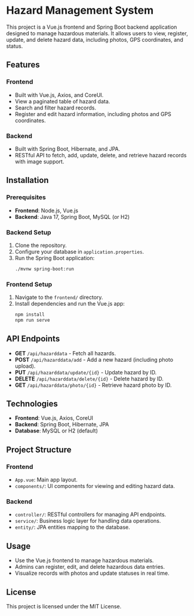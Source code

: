 # Hazard Management System

This project is a Vue.js frontend and Spring Boot backend application designed to manage hazardous materials. It allows users to view, register, update, and delete hazard data, including photos, GPS coordinates, and status.

## Features

### Frontend
- Built with Vue.js, Axios, and CoreUI.
- View a paginated table of hazard data.
- Search and filter hazard records.
- Register and edit hazard information, including photos and GPS coordinates.

### Backend
- Built with Spring Boot, Hibernate, and JPA.
- RESTful API to fetch, add, update, delete, and retrieve hazard records with image support.

## Installation

### Prerequisites
- **Frontend**: Node.js, Vue.js
- **Backend**: Java 17, Spring Boot, MySQL (or H2)

### Backend Setup
1. Clone the repository.
2. Configure your database in `application.properties`.
3. Run the Spring Boot application:
    ```bash
    ./mvnw spring-boot:run
    ```

### Frontend Setup
1. Navigate to the `frontend/` directory.
2. Install dependencies and run the Vue.js app:
    ```bash
    npm install
    npm run serve
    ```

## API Endpoints
- **GET** `/api/hazarddata` - Fetch all hazards.
- **POST** `/api/hazarddata/add` - Add a new hazard (including photo upload).
- **PUT** `/api/hazarddata/update/{id}` - Update hazard by ID.
- **DELETE** `/api/hazarddata/delete/{id}` - Delete hazard by ID.
- **GET** `/api/hazarddata/photo/{id}` - Retrieve hazard photo by ID.

## Technologies
- **Frontend**: Vue.js, Axios, CoreUI
- **Backend**: Spring Boot, Hibernate, JPA
- **Database**: MySQL or H2 (default)

## Project Structure

### Frontend
- `App.vue`: Main app layout.
- `components/`: UI components for viewing and editing hazard data.

### Backend
- `controller/`: RESTful controllers for managing API endpoints.
- `service/`: Business logic layer for handling data operations.
- `entity/`: JPA entities mapping to the database.

## Usage
- Use the Vue.js frontend to manage hazardous materials.
- Admins can register, edit, and delete hazardous data entries.
- Visualize records with photos and update statuses in real time.

## License
This project is licensed under the MIT License.

